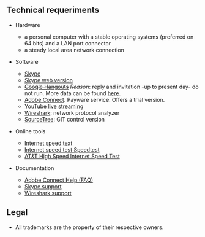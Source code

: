 ## Technical requeriments ##

* Hardware
     - a personal computer with a stable operating systems (preferred on 64 bits) and a LAN port connector
     - a steady local area network connection
 

* Software
     - [Skype](http://go.skype.com/windows.desktop.download)
     - [Skype web version](https://web.skype.com/)
     - ~~[Google Hangouts](https://hangouts.google.com/)~~ _Reason_: reply and invitation -up to present day- do not run. More data can be found [here](https://www.theverge.com/2018/11/30/18120199/google-hangouts-consumers-2020-chat-app-shut-down).
     - [Adobe Connect](https://www.adobe.com/products/adobeconnect.html). Payware service. Offers a trial version.
     - [YouTube live streaming](https://support.google.com/youtube/answer/2474026?hl=en)
     - [Wireshark](https://www.wireshark.org/#download): network protocol analyzer
     - [SourceTree](https://www.sourcetreeapp.com/): GIT control version

* Online tools
     - [Internet speed text](https://fast.com/#)
     - [Internet speed test Speedtest](http://www.speedtest.net/)
     - [AT&T High Speed Internet Speed Test](http://speedtest.att.com/speedtest/)
     
* Documentation
     - [Adobe Connect Help (FAQ)](https://helpx.adobe.com/adobe-connect/adobe-connect-mobile-help.html)
     - [Skype support](https://support.skype.com/en/skype/all/)
     - [Wireshark support](https://www.wireshark.org/docs/wsug_html_chunked/)
     
## Legal ##

* All trademarks are the property of their respective owners.